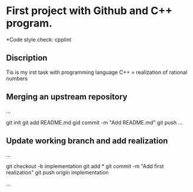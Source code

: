 # First project with Github and C++ program.

*Code style check: cpplint

## Discription

Tis is my irst task with programming language C++ = realization of rational numbers

## Merging an upstream repository
...

  git init
  git add README.md
  gid commit -m "Add README.md"
  git push
...
## Update working branch and add realization
...


  git checkout -b implementation
  git add *
  git commit -m "Add first realization"
  git push origin implementation

...